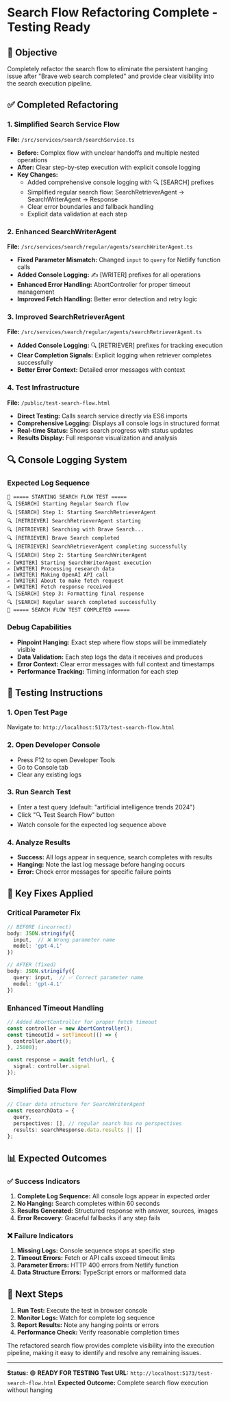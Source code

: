 # Search Flow Refactoring Complete - Testing Ready

## 🎯 Objective
Completely refactor the search flow to eliminate the persistent hanging issue after "Brave web search completed" and provide clear visibility into the search execution pipeline.

## ✅ Completed Refactoring

### 1. Simplified Search Service Flow
**File:** `/src/services/search/searchService.ts`
- **Before:** Complex flow with unclear handoffs and multiple nested operations
- **After:** Clear step-by-step execution with explicit console logging
- **Key Changes:**
  - Added comprehensive console logging with 🔍 [SEARCH] prefixes
  - Simplified regular search flow: SearchRetrieverAgent → SearchWriterAgent → Response
  - Clear error boundaries and fallback handling
  - Explicit data validation at each step

### 2. Enhanced SearchWriterAgent
**File:** `/src/services/search/regular/agents/searchWriterAgent.ts`
- **Fixed Parameter Mismatch:** Changed `input` to `query` for Netlify function calls
- **Added Console Logging:** ✍️ [WRITER] prefixes for all operations
- **Enhanced Error Handling:** AbortController for proper timeout management
- **Improved Fetch Handling:** Better error detection and retry logic

### 3. Improved SearchRetrieverAgent
**File:** `/src/services/search/regular/agents/searchRetrieverAgent.ts`
- **Added Console Logging:** 🔍 [RETRIEVER] prefixes for tracking execution
- **Clear Completion Signals:** Explicit logging when retriever completes successfully
- **Better Error Context:** Detailed error messages with context

### 4. Test Infrastructure
**File:** `/public/test-search-flow.html`
- **Direct Testing:** Calls search service directly via ES6 imports
- **Comprehensive Logging:** Displays all console logs in structured format
- **Real-time Status:** Shows search progress with status updates
- **Results Display:** Full response visualization and analysis

## 🔍 Console Logging System

### Expected Log Sequence
```
🧪 ===== STARTING SEARCH FLOW TEST =====
🔍 [SEARCH] Starting Regular Search flow
🔍 [SEARCH] Step 1: Starting SearchRetrieverAgent
🔍 [RETRIEVER] SearchRetrieverAgent starting
🔍 [RETRIEVER] Searching with Brave Search...
🔍 [RETRIEVER] Brave Search completed
🔍 [RETRIEVER] SearchRetrieverAgent completing successfully
🔍 [SEARCH] Step 2: Starting SearchWriterAgent
✍️ [WRITER] Starting SearchWriterAgent execution
✍️ [WRITER] Processing research data
✍️ [WRITER] Making OpenAI API call
✍️ [WRITER] About to make fetch request
✍️ [WRITER] Fetch response received
🔍 [SEARCH] Step 3: Formatting final response
🔍 [SEARCH] Regular search completed successfully
🧪 ===== SEARCH FLOW TEST COMPLETED =====
```

### Debug Capabilities
- **Pinpoint Hanging:** Exact step where flow stops will be immediately visible
- **Data Validation:** Each step logs the data it receives and produces
- **Error Context:** Clear error messages with full context and timestamps
- **Performance Tracking:** Timing information for each step

## 🚀 Testing Instructions

### 1. Open Test Page
Navigate to: `http://localhost:5173/test-search-flow.html`

### 2. Open Developer Console
- Press F12 to open Developer Tools
- Go to Console tab
- Clear any existing logs

### 3. Run Search Test
- Enter a test query (default: "artificial intelligence trends 2024")
- Click "🔍 Test Search Flow" button
- Watch console for the expected log sequence above

### 4. Analyze Results
- **Success:** All logs appear in sequence, search completes with results
- **Hanging:** Note the last log message before hanging occurs
- **Error:** Check error messages for specific failure points

## 🔧 Key Fixes Applied

### Critical Parameter Fix
```typescript
// BEFORE (incorrect)
body: JSON.stringify({ 
  input,  // ❌ Wrong parameter name
  model: 'gpt-4.1'
})

// AFTER (fixed)
body: JSON.stringify({ 
  query: input,  // ✅ Correct parameter name
  model: 'gpt-4.1'
})
```

### Enhanced Timeout Handling
```typescript
// Added AbortController for proper fetch timeout
const controller = new AbortController();
const timeoutId = setTimeout(() => {
  controller.abort();
}, 25000);

const response = await fetch(url, {
  signal: controller.signal
});
```

### Simplified Data Flow
```typescript
// Clear data structure for SearchWriterAgent
const researchData = {
  query,
  perspectives: [], // regular search has no perspectives
  results: searchResponse.data.results || []
};
```

## 📊 Expected Outcomes

### ✅ Success Indicators
1. **Complete Log Sequence:** All console logs appear in expected order
2. **No Hanging:** Search completes within 60 seconds
3. **Results Generated:** Structured response with answer, sources, images
4. **Error Recovery:** Graceful fallbacks if any step fails

### ❌ Failure Indicators
1. **Missing Logs:** Console sequence stops at specific step
2. **Timeout Errors:** Fetch or API calls exceed timeout limits
3. **Parameter Errors:** HTTP 400 errors from Netlify function
4. **Data Structure Errors:** TypeScript errors or malformed data

## 🎯 Next Steps

1. **Run Test:** Execute the test in browser console
2. **Monitor Logs:** Watch for complete log sequence
3. **Report Results:** Note any hanging points or errors
4. **Performance Check:** Verify reasonable completion times

The refactored search flow provides complete visibility into the execution pipeline, making it easy to identify and resolve any remaining issues.

---

**Status:** 🟢 **READY FOR TESTING**
**Test URL:** `http://localhost:5173/test-search-flow.html`
**Expected Outcome:** Complete search flow execution without hanging
